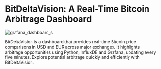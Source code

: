 # BitDeltaVision: A Real-Time Bitcoin Arbitrage Dashboard

![grafana_dashboard_s](https://github.com/joelbirrer/BitDeltaVision/assets/119529858/0dbcd2e1-4a41-4c4b-ae33-b88334c00696)

BitDeltaVision is a dashboard that provides real-time Bitcoin price comparisons in USD and EUR across major exchanges. It highlights arbitrage opportunities using Python, InfluxDB and Grafana, updating every five minutes. Explore potential arbitrage quickly and efficiently with BitDeltaVision.
